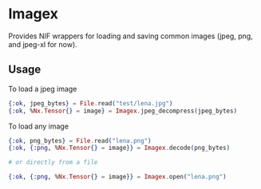 # Imagex

Provides NIF wrappers for loading and saving common images (jpeg, png, and jpeg-xl for now).

## Usage

To load a jpeg image

```elixir
{:ok, jpeg_bytes} = File.read("test/lena.jpg")
{:ok, %Nx.Tensor{} = image} = Imagex.jpeg_decompress(jpeg_bytes)
```

To load any image

```elixir
{:ok, png_bytes} = File.read("lena.png")
{:ok, {:png, %Nx.Tensor{} = image}} = Imagex.decode(png_bytes)

# or directly from a file

{:ok, {:png, %Nx.Tensor{} = image}} = Imagex.open("lena.png")
```
